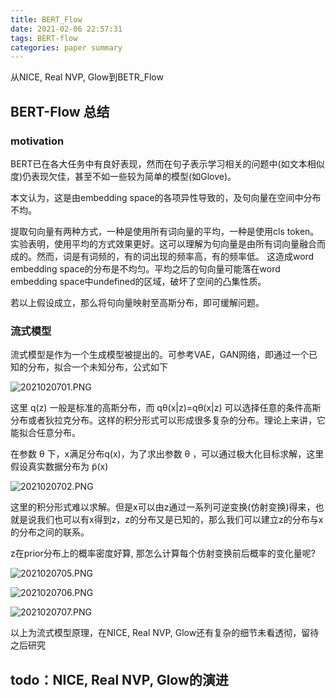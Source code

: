 ```yaml
---
title: BERT_Flow
date: 2021-02-06 22:57:31
tags: BERT-flow
categories: paper summary
---
```

<!--more-->
从NICE, Real NVP, Glow到BETR_Flow
## BERT-Flow 总结
### motivation
BERT已在各大任务中有良好表现，然而在句子表示学习相关的问题中(如文本相似度)仍表现欠佳，甚至不如一些较为简单的模型(如Glove)。

本文认为，这是由embedding space的各项异性导致的，及句向量在空间中分布不均。

提取句向量有两种方式，一种是使用所有词向量的平均，一种是使用cls token。实验表明，使用平均的方式效果更好。这可以理解为句向量是由所有词向量融合而成的。然而，词是有词频的，有的词出现的频率高，有的频率低。
这造成word embedding space的分布是不均匀。平均之后的句向量可能落在word embedding space中undefined的区域，破坏了空间的凸集性质。

若以上假设成立，那么将句向量映射至高斯分布，即可缓解问题。
### 流式模型
流式模型是作为一个生成模型被提出的。可参考VAE，GAN网络，即通过一个已知的分布，拟合一个未知分布，公式如下

![2021020701.PNG](http://ww1.sinaimg.cn/large/ed603485ly1gnez6274e2j209o03kmxv.jpg)

这里 q(z) 一般是标准的高斯分布，而 qθ(x|z)=qθ(x|z) 可以选择任意的条件高斯分布或者狄拉克分布。这样的积分形式可以形成很多复杂的分布。理论上来讲，它能拟合任意分布。

在参数 θ 下，x满足分布q(x)，为了求出参数 θ ，可以通过极大化目标求解，这里假设真实数据分布为 p̃(x)

![2021020702.PNG](http://ww1.sinaimg.cn/large/ed603485ly1gnezh5havtj208b02waai.jpg)

这里的积分形式难以求解。但是x可以由z通过一系列可逆变换(仿射变换)得来，也就是说我们也可以有x得到z，z的分布又是已知的，那么我们可以建立z的分布与x的分布之间的联系。

z在prior分布上的概率密度好算, 那怎么计算每个仿射变换前后概率的变化量呢?

![2021020705.PNG](http://ww1.sinaimg.cn/large/ed603485ly1gnezpzs9gyj20oy0n142j.jpg)

![2021020706.PNG](http://ww1.sinaimg.cn/large/ed603485ly1gnezqvr7t7j20oq0sjq8c.jpg)

![2021020707.PNG](http://ww1.sinaimg.cn/large/ed603485ly1gnezrg6zl1j20gf09gmxo.jpg)

以上为流式模型原理，在NICE, Real NVP, Glow还有复杂的细节未看透彻，留待之后研究

## todo：NICE, Real NVP, Glow的演进